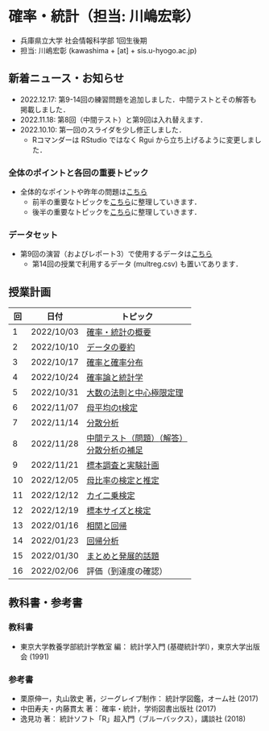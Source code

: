 # 確率・統計（担当: 川嶋宏彰）

- 兵庫県立大学 社会情報科学部 1回生後期
- 担当: 川嶋宏彰 (kawashima + [at] + sis.u-hyogo.ac.jp)

## 新着ニュース・お知らせ

- 2022.12.17: 第9-14回の練習問題を追加しました．中間テストとその解答も掲載しました．
- 2022.11.18: 第8回（中間テスト）と第9回は入れ替えます．
- 2022.10.10: 第一回のスライダを少し修正しました．
    - Rコマンダーは RStudio ではなく Rgui から立ち上げるように変更しました．


### 全体のポイントと各回の重要トピック

- 全体的なポイントや昨年の問題は[こちら](keypoints)
  - 前半の重要なトピックを[こちら](keytopics1)に整理していきます．
  - 後半の重要なトピックを[こちら](keytopics2)に整理していきます．


### データセット

- 第9回の演習（およびレポート3）で使用するデータは[こちら](data/README.md)
  - 第14回の授業で利用するデータ (multreg.csv) も置いてあります．


## 授業計画

|回 |日付 |トピック|
|---|---|---|
|1 |2022/10/03 |[確率・統計の概要](slide/ProbStat2022_01.pdf)|
|2 |2022/10/10 |[データの要約](slide/ProbStat2022_02.pdf)|
|3 |2022/10/17 |[確率と確率分布](slide/ProbStat2022_03.pdf)|
|4 |2022/10/24 |[確率論と統計学](slide/ProbStat2022_04.pdf)|
|5 |2022/10/31 |[大数の法則と中心極限定理](slide/ProbStat2022_05.pdf)|
|6 |2022/11/07 |[母平均のt検定](slide/ProbStat2022_06.pdf)|
|7 |2022/11/14 |[分散分析](slide/ProbStat2022_07.pdf)|
|8 |2022/11/28 |[中間テスト（問題）](exercise/exam1-2022.pdf)[（解答）](exercise/exam1-2022_answer.pdf)<br />[分散分析の補足](slide/ProbStat2022_08.pdf)||
|9 |2022/11/21 |[標本調査と実験計画](slide/ProbStat2022_09.pdf)|
|10|2022/12/05 |[母比率の検定と推定](slide/ProbStat2022_10.pdf)|
|11|2022/12/12 |[カイ二乗検定](slide/ProbStat2022_11.pdf)|
|12|2022/12/19 |[標本サイズと検定](slide/ProbStat2022_12.pdf)|
|13|2022/01/16 |[相関と回帰](slide/ProbStat2022_13.pdf)|
|14|2022/01/23 |[回帰分析](slide/ProbStat2022_14.pdf)|
|15|2022/01/30 |[まとめと発展的話題](slide/ProbStat2022_15.pdf)|
|16|2022/02/06 |評価（到達度の確認）|


## 教科書・参考書

### 教科書

- 東京大学教養学部統計学教室 編： 統計学入門 (基礎統計学Ⅰ），東京大学出版会 (1991)

### 参考書

- 栗原伸一，丸山敦史 著，ジーグレイプ制作： 統計学図鑑，オーム社 (2017)
- 中田寿夫・内藤貫太 著： 確率・統計，学術図書出版社 (2017)
- 逸見功 著： 統計ソフト「R」超入門（ブルーバックス），講談社 (2018)

<!-- ## Rのインストール

- Rを消してしまった場合のための[Rインストール方法](install-r) -->

